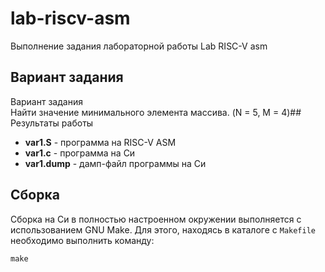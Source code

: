 # lab-riscv-asm

Выполнение задания лабораторной работы Lab RISC-V asm

## Вариант задания

Вариант задания  
Найти значение минимального элемента массива. (N = 5, M = 4)## Результаты работы

* **var1.S** - программа на RISC-V ASM
* **var1.c** - программа на Си
* **var1.dump** - дамп-файл программы на Си

## Сборка
Сборка на Си в полностью настроенном окружении выполняется с использованием GNU Make. Для этого, находясь в каталоге с `Makefile` необходимо выполнить команду:
```
make
```
